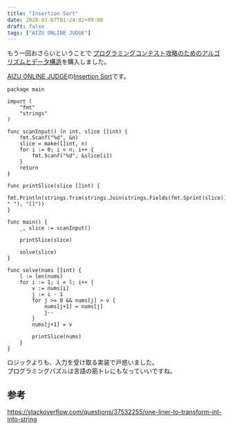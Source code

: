 ```yaml
---
title: "Insertion Sort"
date: 2020-03-07T01:24:02+09:00
draft: false
tags: ["AIZU ONLINE JUDGE"]
---
```


もう一回おさらいということで
[プログラミングコンテスト攻略のためのアルゴリズムとデータ構造](https://www.amazon.co.jp/%E3%83%97%E3%83%AD%E3%82%B0%E3%83%A9%E3%83%9F%E3%83%B3%E3%82%B0%E3%82%B3%E3%83%B3%E3%83%86%E3%82%B9%E3%83%88%E6%94%BB%E7%95%A5%E3%81%AE%E3%81%9F%E3%82%81%E3%81%AE%E3%82%A2%E3%83%AB%E3%82%B4%E3%83%AA%E3%82%BA%E3%83%A0%E3%81%A8%E3%83%87%E3%83%BC%E3%82%BF%E6%A7%8B%E9%80%A0-%E6%B8%A1%E9%83%A8-%E6%9C%89%E9%9A%86/dp/4839952957)を購入しました。

[AIZU ONLINE JUDGE](https://onlinejudge.u-aizu.ac.jp/home)の[Insertion Sort](https://onlinejudge.u-aizu.ac.jp/courses/lesson/1/ALDS1/1/ALDS1_1_A)です。  

```golang
package main

import (
    "fmt"
    "strings"
)

func scanInput() (n int, slice []int) {
    fmt.Scanf("%d", &n)
    slice = make([]int, n)
    for i := 0; i < n; i++ {
        fmt.Scanf("%d", &slice[i])
    }
    return
}

func printSlice(slice []int) {
    fmt.Println(strings.Trim(strings.Join(strings.Fields(fmt.Sprint(slice)), " "), "[]"))
}

func main() {
    _, slice := scanInput()

    printSlice(slice)

    solve(slice)
}

func solve(nums []int) {
    l := len(nums)
    for i := 1; i < l; i++ {
        v := nums[i]
        j := i - 1
        for j >= 0 && nums[j] > v {
            nums[j+1] = nums[j]
            j--
        }
        nums[j+1] = v

        printSlice(nums)
    }
}
```

ロジックよりも、入力を受け取る実装で戸惑いました。  
プログラミングパズルは言語の筋トレにもなっていいですね。

## 参考
https://stackoverflow.com/questions/37532255/one-liner-to-transform-int-into-string